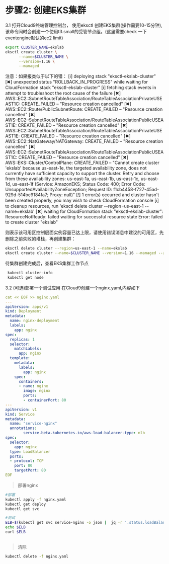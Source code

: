 # 步骤2: 创建EKS集群

3.1 打开Cloud9终端管理控制台， 使用eksctl 创建EKS集群(操作需要10-15分钟),该命令同时会创建一个使用t3.small的受管节点组。(这里需要check 一下eventengine默认的ec2 limit)

 ```bash
 export CLUSTER_NAME=ekslab
 eksctl create cluster \
       --name=$CLUSTER_NAME \
       --version=1.16 \
       --managed
 ```

 注意：如果报类似于以下的错：
[ℹ]  deploying stack "eksctl-ekslab-cluster"
[✖]  unexpected status "ROLLBACK_IN_PROGRESS" while waiting for CloudFormation stack "eksctl-ekslab-cluster"
[ℹ]  fetching stack events in attempt to troubleshoot the root cause of the failure
[✖]  AWS::EC2::SubnetRouteTableAssociation/RouteTableAssociationPrivateUSEAST1C: CREATE_FAILED – "Resource creation cancelled"
[✖]  AWS::EC2::Route/PublicSubnetRoute: CREATE_FAILED – "Resource creation cancelled"
[✖]  AWS::EC2::SubnetRouteTableAssociation/RouteTableAssociationPublicUSEAST1E: CREATE_FAILED – "Resource creation cancelled"
[✖]  AWS::EC2::SubnetRouteTableAssociation/RouteTableAssociationPrivateUSEAST1E: CREATE_FAILED – "Resource creation cancelled"
[✖]  AWS::EC2::NatGateway/NATGateway: CREATE_FAILED – "Resource creation cancelled"
[✖]  AWS::EC2::SubnetRouteTableAssociation/RouteTableAssociationPublicUSEAST1C: CREATE_FAILED – "Resource creation cancelled"
[✖]  AWS::EKS::Cluster/ControlPlane: CREATE_FAILED – "Cannot create cluster 'ekslab' because us-east-1e, the targeted availability zone, does not currently have sufficient capacity to support the cluster. Retry and choose from these availability zones: us-east-1a, us-east-1b, us-east-1c, us-east-1d, us-east-1f (Service: AmazonEKS; Status Code: 400; Error Code: UnsupportedAvailabilityZoneException; Request ID: f1cb4458-f727-45ad-929d-514bc9184fa7; Proxy: null)"
[!]  1 error(s) occurred and cluster hasn't been created properly, you may wish to check CloudFormation console
[ℹ]  to cleanup resources, run 'eksctl delete cluster --region=us-east-1 --name=ekslab'
[✖]  waiting for CloudFormation stack "eksctl-ekslab-cluster": ResourceNotReady: failed waiting for successful resource state
Error: failed to create cluster "ekslab"

则表示该可用区控制层面实例容量已达上限，请使用错误消息中建议的可用区，先删除之前失败的堆栈，再创建集群：
```bash
eksctl delete cluster --region=us-east-1 --name=ekslab
eksctl create cluster --name=$CLUSTER_NAME --version=1.16 --managed --zones=us-east-1a,us-east-1b
```

  待集群创建完成后，查看EKS集群工作节点
  ```bash
   kubectl cluster-info
   kubectl get node
  ```

3.2 (可选)部署一个测试应用
在Cloud9创建一个nginx.yaml,内容如下

```yaml
cat << EOF >> nginx.yaml
---
apiVersion: apps/v1
kind: Deployment
metadata:
  name: nginx-deployment
  labels:
    app: nginx
spec:
  replicas: 1
  selector:
    matchLabels:
      app: nginx
  template:
    metadata:
      labels:
        app: nginx
    spec:
      containers:
      - name: nginx
        image: nginx
        ports:
        - containerPort: 80
---
apiVersion: v1
kind: Service
metadata:
  name: "service-nginx"
  annotations:
        service.beta.kubernetes.io/aws-load-balancer-type: nlb
spec:
  selector:
    app: nginx
  type: LoadBalancer
  ports:
  - protocol: TCP
    port: 80
    targetPort: 80
EOF

```

 > 部署nginx

 ```bash
#部署
kubectl apply -f nginx.yaml
kubectl get deploy
kubectl get svc

#测试
ELB=$(kubectl get svc service-nginx -o json |  jq -r '.status.loadBalancer.ingress[].hostname')
echo $ELB
curl $ELB
  
 ```

>清除
>

```bash
kubectl delete -f nginx.yaml
```




